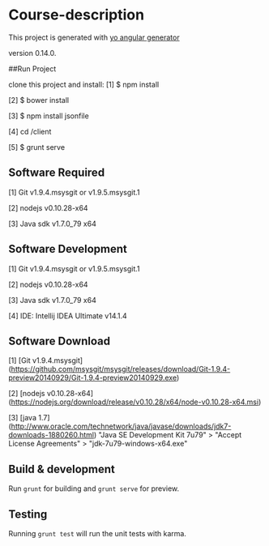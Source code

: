 # Course-description

This project is generated with [yo angular generator](https://github.com/yeoman/generator-angular)

version 0.14.0.

##Run Project

clone this project and install: 
[1] $ npm install 

[2] $ bower install 

[3] $ npm install jsonfile 

[4] cd <nameProject>/client 

[5] $ grunt serve 

## Software Required

[1] Git v1.9.4.msysgit or v1.9.5.msysgit.1

[2] nodejs v0.10.28-x64

[3] Java sdk v1.7.0_79 x64

## Software Development

[1] Git v1.9.4.msysgit or v1.9.5.msysgit.1

[2] nodejs v0.10.28-x64

[3] Java sdk v1.7.0_79 x64

[4] IDE: Intellij IDEA Ultimate v14.1.4


## Software Download

[1] [Git v1.9.4.msysgit] (https://github.com/msysgit/msysgit/releases/download/Git-1.9.4-preview20140929/Git-1.9.4-preview20140929.exe)

[2] [nodejs v0.10.28-x64] (https://nodejs.org/download/release/v0.10.28/x64/node-v0.10.28-x64.msi)

[3] [java 1.7] (http://www.oracle.com/technetwork/java/javase/downloads/jdk7-downloads-1880260.html)
	"Java SE Development Kit 7u79" > "Accept License Agreements" > "jdk-7u79-windows-x64.exe"

## Build & development

Run `grunt` for building and `grunt serve` for preview.

## Testing

Running `grunt test` will run the unit tests with karma.

